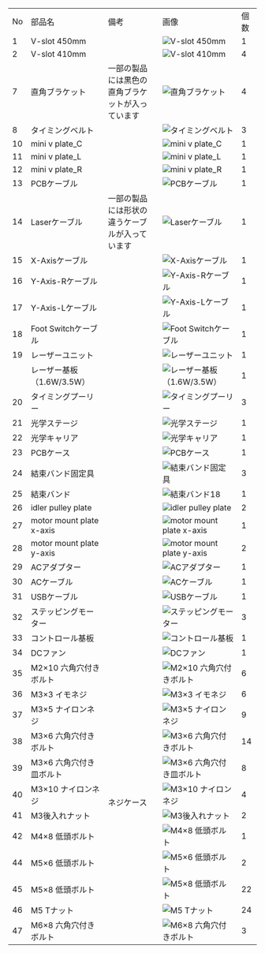<table class="packing-list">
<tbody>
<tr>
<td>No</td>
<td>部品名</td>
<td>備考</td>
<td class="packing-img">画像</td>
<td>個数</td>
</tr>
<tr>
<td>1</td>
<td>V-slot 450mm</td>
<td></td>
<td><img src="./images/13/1.jpg" alt="V-slot 450mm"></td>
<td>1</td>
</tr>
<tr>
<td>2</td>
<td>V-slot 410mm</td>
<td></td>
<td><img src="./images/13/2.jpg" alt="V-slot 410mm"></td>
<td>4</td>
</tr>
<tr>
<td>7</td>
<td>直角ブラケット</td>
<td>一部の製品には黒色の直角ブラケットが入っています</td>
<td><img src="./images/04/p4-11.jpg" alt="直角ブラケット"></td>
<td>4</td>
</tr>
<tr>
<td>8</td>
<td>タイミングベルト</td>
<td></td>
<td><img src="./images/13/8.jpg" alt="タイミングベルト"></td>
<td>3</td>
</tr>
<tr>
<td>10</td>
<td>mini v plate_C</td>
<td></td>
<td><img src="./images/13/10.jpg" alt="mini v plate_C"></td>
<td>1</td>
</tr>
<tr>
<td>11</td>
<td>mini v plate_L</td>
<td></td>
<td><img src="./images/13/11.jpg" alt="mini v plate_L"></td>
<td>1</td>
</tr>
<tr>
<td>12</td>
<td>mini v plate_R</td>
<td></td>
<td><img src="./images/13/12.jpg" alt="mini v plate_R"></td>
<td>1</td>
</tr>
<tr>
<td>13</td>
<td>PCBケーブル</td>
<td></td>
<td><img src="./images/06/p6-9.jpg" alt="PCBケーブル"></td>
<td>1</td>
</tr>
<tr>
<td>14</td>
<td>Laserケーブル</td>
<td>一部の製品には形状の違うケーブルが入っています</td>
<td><img src="./images/06/p6-10.jpg" alt="Laserケーブル"></td>
<td>1</td>
</tr>
<tr>
<td>15</td>
<td>X-Axisケーブル</td>
<td></td>
<td><img src="./images/06/p6-11.jpg" alt="X-Axisケーブル"></td>
<td>1</td>
</tr>
<tr>
<td>16</td>
<td>Y-Axis-Rケーブル</td>
<td></td>
<td><img src="./images/06/p6-12.jpg" alt="Y-Axis-Rケーブル"></td>
<td>1</td>
</tr>
<tr>
<td>17</td>
<td>Y-Axis-Lケーブル</td>
<td></td>
<td><img src="./images/06/p6-13.jpg" alt="Y-Axis-Lケーブル"></td>
<td>1</td>
</tr>
<tr>
<td>18</td>
<td>Foot Switchケーブル</td>
<td></td>
<td><img src="./images/06/p6-14.jpg" alt="Foot Switchケーブル"></td>
<td>1</td>
</tr>
<tr>
<td>19</td>
<td>レーザーユニット</td>
<td></td>
<td><img src="./images/13/19.jpg" alt="レーザーユニット"></td>
<td>1</td>
</tr>
<tr>
<td></td>
<td>レーザー基板 （1.6W/3.5W）</td>
<td></td>
<td><img src="./images/05/p5-7.jpg" alt="レーザー基板 （1.6W/3.5W）"></td>
<td>1</td>
</tr>
<tr>
<td>20</td>
<td>タイミングプーリー</td>
<td></td>
<td><img src="./images/13/20.jpg" alt="タイミングプーリー"></td>
<td>3</td>
</tr>
<tr>
<td>21</td>
<td>光学ステージ</td>
<td></td>
<td><img src="./images/13/21.jpg" alt="光学ステージ"></td>
<td>1</td>
</tr>
<tr>
<td>22</td>
<td>光学キャリア</td>
<td></td>
<td><img src="./images/13/22.jpg" alt="光学キャリア"></td>
<td>1</td>
</tr>
<tr>
<td>23</td>
<td>PCBケース</td>
<td></td>
<td><img src="./images/13/23.jpg" alt="PCBケース"></td>
<td>1</td>
</tr>
<tr>
<td>24</td>
<td>結束バンド固定具</td>
<td></td>
<td><img src="./images/13/24.jpg" alt="結束バンド固定具"></td>
<td>3</td>
</tr>
<tr>
<td>25</td>
<td>結束バンド</td>
<td></td>
<td><img src="./images/13/25.jpg" alt="結束バンド">18</td>
<td>1</td>
</tr>
<tr>
<td>26</td>
<td>idler pulley plate</td>
<td></td>
<td><img src="./images/13/26.jpg" alt="idler pulley plate"></td>
<td>2</td>
</tr>
<tr>
<td>27</td>
<td>motor mount plate x-axis</td>
<td></td>
<td><img src="./images/13/27.jpg" alt="motor mount plate x-axis"></td>
<td>1</td>
</tr>
<tr>
<td>28</td>
<td>motor mount plate y-axis</td>
<td></td>
<td><img src="./images/13/28.jpg" alt="motor mount plate y-axis"></td>
<td>2</td>
</tr>
<tr>
<td>29</td>
<td>ACアダプター</td>
<td></td>
<td><img src="./images/13/29.jpg" alt="ACアダプター"></td>
<td>1</td>
</tr>
<tr>
<td>30</td>
<td>ACケーブル</td>
<td></td>
<td><img src="./images/13/30.jpg" alt="ACケーブル"></td>
<td>1</td>
</tr>
<tr>
<td>31</td>
<td>USBケーブル</td>
<td></td>
<td><img src="./images/13/31.jpg" alt="USBケーブル"></td>
<td>1</td>
</tr>
<tr>
<td>32</td>
<td>ステッピングモーター</td>
<td></td>
<td><img src="./images/13/32.jpg" alt="ステッピングモーター"></td>
<td>3</td>
</tr>
<tr>
<td>33</td>
<td>コントロール基板</td>
<td></td>
<td><img src="./images/13/33.jpg" alt="コントロール基板"></td>
<td>1</td>
</tr>
<tr>
<td>34</td>
<td>DCファン</td>
<td></td>
<td><img src="./images/13/34.jpg" alt="DCファン"></td>
<td>1</td>
</tr>
<tr>
<td>35</td>
<td>M2&times;10 六角穴付きボルト</td>
<td rowspan="13">ネジケース</td>
<td><img src="./images/13/35.jpg" alt="M2&times;10 六角穴付きボルト"></td>
<td>6</td>
</tr>
<tr>
<td>36</td>
<td>M3&times;3 イモネジ</td>
<td><img src="./images/13/36.jpg" alt="M3&times;3 イモネジ"></td>
<td>6</td>
</tr>
<tr>
<td>37</td>
<td>M3&times;5 ナイロンネジ</td>
<td><img src="./images/13/37.jpg" alt="M3&times;5 ナイロンネジ"></td>
<td>9</td>
</tr>
<tr>
<td>38</td>
<td>M3&times;6 六角穴付きボルト</td>
<td><img src="./images/13/38.jpg" alt="M3&times;6 六角穴付きボルト"></td>
<td>14</td>
</tr>
<tr>
<td>39</td>
<td>M3&times;6 六角穴付き皿ボルト</td>
<td><img src="./images/13/39.jpg" alt="M3&times;6 六角穴付き皿ボルト"></td>
<td>8</td>
</tr>
<tr>
<td>40</td>
<td>M3&times;10 ナイロンネジ</td>
<td><img src="./images/13/40.jpg" alt="M3&times;10 ナイロンネジ"></td>
<td>4</td>
</tr>
<tr>
<td>41</td>
<td>M3後入れナット</td>
<td><img src="./images/13/41.jpg" alt="M3後入れナット"></td>
<td>2</td>
</tr>
<tr>
<td>42</td>
<td>M4&times;8 低頭ボルト</td>
<td><img src="./images/13/42.jpg" alt="M4&times;8 低頭ボルト"></td>
<td>1</td>
</tr>
<tr>
<td>44</td>
<td>M5&times;6 低頭ボルト</td>
<td><img src="./images/13/44.jpg" alt="M5&times;6 低頭ボルト"></td>
<td>2</td>
</tr>
<tr>
<td>45</td>
<td>M5&times;8 低頭ボルト</td>
<td><img src="./images/13/45.jpg" alt="M5&times;8 低頭ボルト"></td>
<td>22</td>
</tr>
<tr>
<td>46</td>
<td>M5 Tナット</td>
<td><img src="./images/13/46.jpg" alt="M5 Tナット"></td>
<td>24</td>
</tr>
<tr>
<td>47</td>
<td>M6&times;8 六角穴付きボルト</td>
<td><img src="./images/13/47.jpg" alt="M6&times;8 六角穴付きボルト"></td>
<td>3</td>
</tr>
</tbody>
</table>
